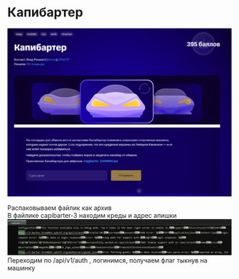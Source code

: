 # Капибартер

![img.png](task%2Fimg.png)

Распаковываем файлик как архив\
В файлике capibarter-3 находим креды и адрес апишки\
![img.png](img.png)\
Переходим по /api/v1/auth , логинимся, получаем флаг тыкнув на машинку